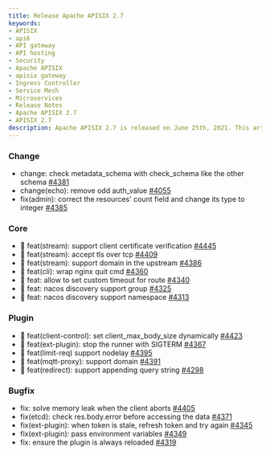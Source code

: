 ```yaml
---
title: Release Apache APISIX 2.7
keywords:
- APISIX
- api6
- API gateway
- API hosting
- Security
- Apache APISIX
- apisix gateway
- Ingress Controller
- Service Mesh
- Microservices
- Release Notes
- Apache APISIX 2.7
- APISIX 2.7
description: Apache APISIX 2.7 is released on June 25th, 2021. This article is the release notes for Apache APISIX 2.7, it contains changes, core feature updates, plugins updates and bug fixes information of Apache APISIX 2.7.
---
```


<!--truncate-->

### Change

- change: check metadata_schema with check_schema like the other schema [#4381](https://github.com/apache/apisix/pull/4381)
- change(echo): remove odd auth_value [#4055](https://github.com/apache/apisix/pull/4055)
- fix(admin): correct the resources' count field and change its type to integer [#4385](https://github.com/apache/apisix/pull/4385)

### Core

- :sunrise: feat(stream): support client certificate verification [#4445](https://github.com/apache/apisix/pull/4445)
- :sunrise: feat(stream): accept tls over tcp [#4409](https://github.com/apache/apisix/pull/4409)
- :sunrise: feat(stream): support domain in the upstream [#4386](https://github.com/apache/apisix/pull/4386)
- :sunrise: feat(cli): wrap nginx quit cmd [#4360](https://github.com/apache/apisix/pull/4360)
- :sunrise: feat: allow to set custom timeout for route [#4340](https://github.com/apache/apisix/pull/4340)
- :sunrise: feat: nacos discovery support group [#4325](https://github.com/apache/apisix/pull/4325)
- :sunrise: feat: nacos discovery support namespace [#4313](https://github.com/apache/apisix/pull/4313)

### Plugin

- :sunrise: feat(client-control): set client_max_body_size dynamically [#4423](https://github.com/apache/apisix/pull/4423)
- :sunrise: feat(ext-plugin): stop the runner with SIGTERM [#4367](https://github.com/apache/apisix/pull/4367)
- :sunrise: feat(limit-req) support nodelay [#4395](https://github.com/apache/apisix/pull/4395)
- :sunrise: feat(mqtt-proxy): support domain [#4391](https://github.com/apache/apisix/pull/4391)
- :sunrise: feat(redirect): support appending query string [#4298](https://github.com/apache/apisix/pull/4298)

### Bugfix

- fix: solve memory leak when the client aborts [#4405](https://github.com/apache/apisix/pull/4405)
- fix(etcd): check res.body.error before accessing the data [#4371](https://github.com/apache/apisix/pull/4371)
- fix(ext-plugin): when token is stale, refresh token and try again [#4345](https://github.com/apache/apisix/pull/4345)
- fix(ext-plugin): pass environment variables [#4349](https://github.com/apache/apisix/pull/4349)
- fix: ensure the plugin is always reloaded [#4319](https://github.com/apache/apisix/pull/4319)

